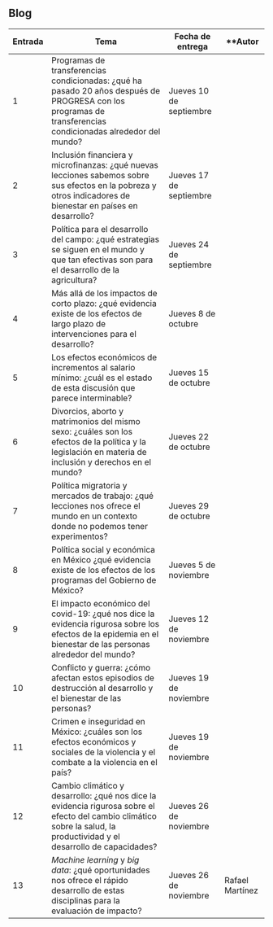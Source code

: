 ## Blog
  
  | **Entrada** | **Tema** | **Fecha de entrega** | **Autor |
  | --- | --- | --- | --- |
  | 1 | Programas de transferencias condicionadas: ¿qué ha pasado 20 años después de PROGRESA con los programas de transferencias condicionadas alrededor del mundo? | Jueves 10 de septiembre | |
  | 2 | Inclusión financiera y microfinanzas: ¿qué nuevas lecciones sabemos sobre sus efectos en la pobreza y otros indicadores de bienestar en países en desarrollo? | Jueves 17 de septiembre | |
  | 3 | Política para el desarrollo del campo: ¿qué estrategias se siguen en el mundo y que tan efectivas son para el desarrollo de la agricultura? | Jueves 24 de septiembre | |
  | 4 | Más allá de los impactos de corto plazo: ¿qué evidencia existe de los efectos de largo plazo de intervenciones para el desarrollo? | Jueves 8 de octubre | |
  | 5 | Los efectos económicos de incrementos al salario mínimo: ¿cuál es el estado de esta discusión que parece interminable? | Jueves 15 de octubre | |
  | 6 | Divorcios, aborto y matrimonios del mismo sexo: ¿cuáles son los efectos de la política y la legislación en materia de inclusión y derechos en el mundo? | Jueves 22 de octubre | |
  | 7 | Política migratoria y mercados de trabajo: ¿qué lecciones nos ofrece el mundo en un contexto donde no podemos tener experimentos? | Jueves 29 de octubre | |
  | 8 | Política social y económica en México ¿qué evidencia existe de los efectos de los programas del Gobierno de México? | Jueves 5 de noviembre | |
  | 9 | El impacto económico del covid-19: ¿qué nos dice la evidencia rigurosa sobre los efectos de la epidemia en el bienestar de las personas alrededor del mundo? | Jueves 12 de noviembre | |
  | 10 | Conflicto y guerra: ¿cómo afectan estos episodios de destrucción al desarrollo y el bienestar de las personas? | Jueves 19 de noviembre | |
  | 11 | Crimen e inseguridad en México: ¿cuáles son los efectos económicos y sociales de la violencia y el combate a la violencia en el país? | Jueves 19 de noviembre | |
| 12 | Cambio climático y desarrollo: ¿qué nos dice la evidencia rigurosa sobre el efecto del cambio climático sobre la salud, la productividad y el desarrollo de capacidades? | Jueves 26 de noviembre | |
| 13 | _Machine learning_ y _big data_: ¿qué oportunidades nos ofrece el rápido desarrollo de estas disciplinas para la evaluación de impacto? | Jueves 26 de noviembre | Rafael Martínez |